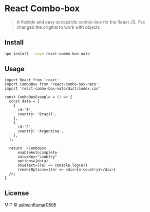 # React Combo-box

> A flexible and easy accessible combo-box for the React JS.
> I've changed the original to work with objects

## Install

```bash
npm install --save react-combo-box-nato
```

## Usage

```tsx
import React from 'react'
import ComboBox from 'react-combo-box-nato'
import 'react-combo-box-nato/dist/index.css'

const ComboBoxExample = () => {
  const data = [
    {
      id:'1',
      country: 'Brazil',
    },
    {
      id:'2',
      country: 'Argentina',
    },
  ];
  
  return  <ComboBox
      enableAutocomplete
      valueKey="country"
      options={data}
      onSelect={(e) => console.log(e)}
      renderOptions={(e) => <div>{e.country}</div>}
  />;
}
```


## License

MIT © [ashwinKumar0505](https://github.com/ashwinKumar0505)
